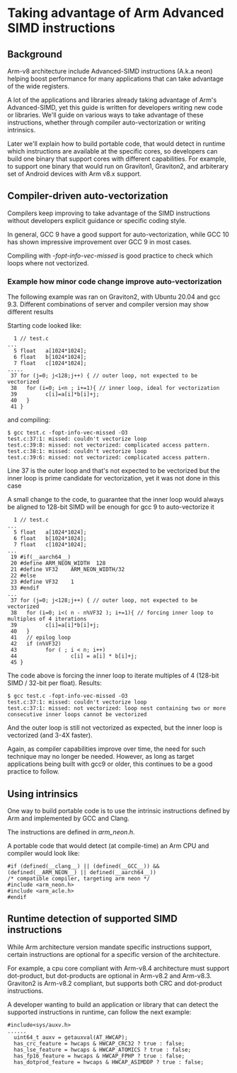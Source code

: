 # Taking advantage of Arm Advanced SIMD instructions

## Background

Arm-v8 architecture include Advanced-SIMD instructions (A.k.a neon) helping boost performance for many applications that can take advantage of the wide registers.

A lot of the applications and libraries already taking advantage of Arm's Advanced-SIMD, yet this guide is written for developers writing new code or libraries. We'll guide on various ways to take advantage of these instructions, whether through compiler auto-vectorization or writing intrinsics.

Later we'll explain how to build portable code, that would detect in runtime which instructions are available at the specific cores, so developers can build one binary that support cores with different capabilities. For example, to support one binary that would run on Graviton1, Graviton2, and arbiterary set of Android devices with Arm v8.x support.

## Compiler-driven auto-vectorization

Compilers keep improving to take advantage of the SIMD instructions without developers explicit guidance or specific coding style.

In general, GCC 9 have a good support for auto-vectorization, while GCC 10 has shown impressive improvement over GCC 9 in most cases.

Compiling with *-fopt-info-vec-missed* is good practice to check which loops where not vectorized.

### Example how minor code change improve auto-vectorization

The following example was ran on Graviton2, with Ubuntu 20.04 and gcc 9.3.   Different combinations of server and compiler version may show different results

Starting code looked like:
```
  1 // test.c 
...
  5 float   a[1024*1024];
  6 float   b[1024*1024];
  7 float   c[1024*1024];
.....
 37 for (j=0; j<128;j++) { // outer loop, not expected to be vectorized
 38   for (i=0; i<n ; i+=1){ // inner loop, ideal for vectorization
 39         c[i]=a[i]*b[i]+j;
 40   }
 41 }
```

and compiling:

```
$ gcc test.c -fopt-info-vec-missed -O3
test.c:37:1: missed: couldn't vectorize loop
test.c:39:8: missed: not vectorized: complicated access pattern.
test.c:38:1: missed: couldn't vectorize loop
test.c:39:6: missed: not vectorized: complicated access pattern.
```

Line 37 is the outer loop and that's not expected to be vectorized
but the inner loop is prime candidate for vectorization, yet it was not done in this case

A small change to the code, to guarantee that the inner loop would always be aligned to 128-bit SIMD will be enough for gcc 9 to auto-vectorize it

```
  1 // test.c 
...
  5 float   a[1024*1024];
  6 float   b[1024*1024];
  7 float   c[1024*1024];
...
 19 #if(__aarch64__)
 20 #define ARM_NEON_WIDTH  128
 21 #define VF32    ARM_NEON_WIDTH/32
 22 #else
 23 #define VF32    1
 33 #endif
...
 37 for (j=0; j<128;j++) { // outer loop, not expected to be vectorized
 38   for (i=0; i<( n - n%VF32 ); i+=1){ // forcing inner loop to multiples of 4 iterations
 39         c[i]=a[i]*b[i]+j;
 40   }
 41   // epilog loop
 42   if (n%VF32)
 43         for ( ; i < n; i++) 
 44                 c[i] = a[i] * b[i]+j;
 45 }
```

The code above is forcing the inner loop to iterate multiples of 4 (128-bit SIMD / 32-bit per float). Results:

```
$ gcc test.c -fopt-info-vec-missed -O3
test.c:37:1: missed: couldn't vectorize loop
test.c:37:1: missed: not vectorized: loop nest containing two or more consecutive inner loops cannot be vectorized
```
And the outer loop is still not vectorized as expected, but the inner loop is vectorized (and 3-4X faster). 

Again, as compiler capabilities improve over time, the need for such technique may no longer be needed. However, as long as target applications being built with gcc9 or older, this continues to be a good practice to follow.


## Using intrinsics

One way to build portable code is to use the intrinsic instructions defined by Arm and implemented by GCC and Clang. 

The instructions are defined in *arm_neon.h*.

A portable code that would detect (at compile-time) an Arm CPU and compiler would look like:

```
#if (defined(__clang__) || (defined(__GCC__)) && (defined(__ARM_NEON__) || defined(__aarch64__))
/* compatible compiler, targeting arm neon */
#include <arm_neon.h>
#include <arm_acle.h>
#endif
```

## Runtime detection of supported SIMD instructions

While Arm architecture version mandate specific instructions support, certain instructions are optional for a specific version of the architecture.

For example, a cpu core compliant with Arm-v8.4 architecture must support dot-product,  but dot-products are optional in Arm-v8.2 and Arm-v8.3.
Graviton2 is Arm-v8.2 compliant, but supports both CRC and dot-product instructions.

A developer wanting to build an application or library that can detect the supported instructions in runtime, can follow the next example:

```
#include<sys/auxv.h>
......
  uint64_t auxv = getauxval(AT_HWCAP);
  has_crc_feature = hwcaps & HWCAP_CRC32 ? true : false;
  has_lse_feature = hwcaps & HWCAP_ATOMICS ? true : false;
  has_fp16_feature = hwcaps & HWCAP_FPHP ? true : false;
  has_dotprod_feature = hwcaps & HWCAP_ASIMDDP ? true : false;
```
